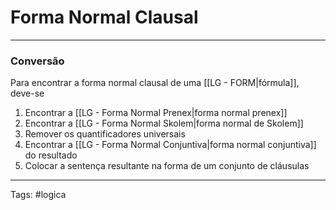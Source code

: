 
# Forma Normal Clausal

---

### Conversão

Para encontrar a forma normal clausal de uma [[LG - FORM|fórmula]], deve-se

1. Encontrar a [[LG - Forma Normal Prenex|forma normal prenex]]
2. Encontrar a [[LG - Forma Normal Skolem|forma normal de Skolem]]
3. Remover os quantificadores universais
4. Encontrar a [[LG - Forma Normal Conjuntiva|forma normal conjuntiva]] do resultado
5. Colocar a sentença resultante na forma de um conjunto de cláusulas


---

Tags: #logica

